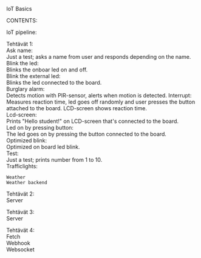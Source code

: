 IoT Basics  

CONTENTS:  

  IoT pipeline:  

  Tehtävät 1:  
    Ask name:  
      Just a test; asks a name from user and responds depending on the name.  
    Blink the led:  
      Blinks the onboar led on and off.  
    Blink the external led:  
      Blinks the led connected to the board.  
    Burglary alarm:  
      Detects motion with PIR-sensor, alerts when motion is detected.
    Interrupt:  
      Measures reaction time, led goes off randomly and user presses the button attached to the board. LCD-screen shows reaction time.  
    Lcd-screen:  
      Prints "Hello student!" on LCD-screen that's connected to the board.  
    Led on by pressing button:  
      The led goes on by pressing the button connected to the board.  
    Optimized blink:  
      Optimized on board led blink.  
    Test:  
      Just a test; prints number from 1 to 10.  
    Trafficlights:  
      
    Weather  
    Weather backend  
    
  Tehtävät 2:  
    Server  
    
  Tehtävät 3:  
    Server  
    
  Tehtävät 4:  
    Fetch  
    Webhook  
    Websocket  
